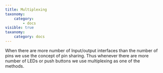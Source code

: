 ```yaml
---
title: Multiplexing
taxonomy:
    category:
        - docs
visible: true
taxanomy:
    category: docs
---
```


When there are more number of Input/output interfaces than the number of pins we use the concept of pin sharing. Thus whenever there are more number of LEDs or push buttons we use multiplexing as one of the methods.